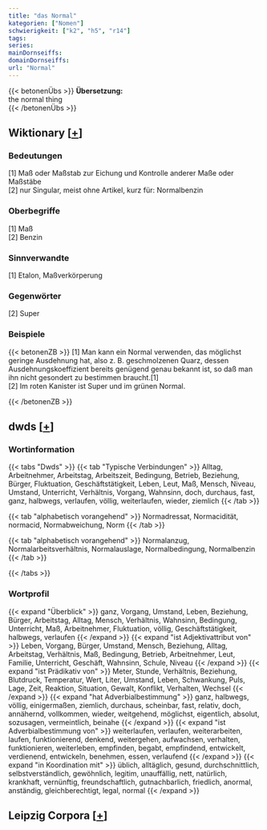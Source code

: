 ```yaml
---
title: "das Normal"
kategorien: ["Nomen"]
schwierigkeit: ["k2", "h5", "r14"]
tags:
series:
mainDornseiffs:
domainDornseiffs:
url: "Normal"
---
```


{{< betonenÜbs >}}
**Übersetzung:**  
the normal thing  
{{< /betonenÜbs >}}

## Wiktionary [[+](https://de.wiktionary.org/wiki/Normal)]

### Bedeutungen
[1] Maß oder Maßstab zur Eichung und Kontrolle anderer Maße oder Maßstäbe  
[2] nur Singular, meist ohne Artikel, kurz für: Normalbenzin  

### Oberbegriffe
[1] Maß  
[2] Benzin  

### Sinnverwandte
[1] Etalon, Maßverkörperung  

### Gegenwörter
[2] Super  

### Beispiele
{{< betonenZB >}}
[1] Man kann ein Normal verwenden, das möglichst geringe Ausdehnung hat, also z. B. geschmolzenen Quarz, dessen Ausdehnungskoeffizient bereits genügend genau bekannt ist, so daß man ihn nicht gesondert zu bestimmen braucht.[1]  
[2] Im roten Kanister ist Super und im grünen Normal.  

{{< /betonenZB >}}


## dwds [[+](https://www.dwds.de/wb/Normal)]

### Wortinformation
{{< tabs "Dwds" >}}
{{< tab "Typische Verbindungen" >}}
Alltag, Arbeitnehmer, Arbeitstag, Arbeitszeit, Bedingung, Betrieb, Beziehung, Bürger, Fluktuation, Geschäftstätigkeit, Leben, Leut, Maß, Mensch, Niveau, Umstand, Unterricht, Verhältnis, Vorgang, Wahnsinn, doch, durchaus, fast, ganz, halbwegs, verlaufen, völlig, weiterlaufen, wieder, ziemlich
{{< /tab >}}

{{< tab "alphabetisch vorangehend" >}}
Normadressat, Normacidität, normacid, Normabweichung, Norm
{{< /tab >}}

{{< tab "alphabetisch vorangehend" >}}
Normalanzug, Normalarbeitsverhältnis, Normalauslage, Normalbedingung, Normalbenzin
{{< /tab >}}

{{< /tabs >}}

### Wortprofil
{{< expand "Überblick" >}} ganz, Vorgang, Umstand, Leben, Beziehung, Bürger, Arbeitstag, Alltag, Mensch, Verhältnis, Wahnsinn, Bedingung, Unterricht, Maß, Arbeitnehmer, Fluktuation, völlig, Geschäftstätigkeit, halbwegs, verlaufen {{< /expand >}}
{{< expand "ist Adjektivattribut von" >}} Leben, Vorgang, Bürger, Umstand, Mensch, Beziehung, Alltag, Arbeitstag, Verhältnis, Maß, Bedingung, Betrieb, Arbeitnehmer, Leut, Familie, Unterricht, Geschäft, Wahnsinn, Schule, Niveau {{< /expand >}}
{{< expand "ist Prädikativ von" >}} Meter, Stunde, Verhältnis, Beziehung, Blutdruck, Temperatur, Wert, Liter, Umstand, Leben, Schwankung, Puls, Lage, Zeit, Reaktion, Situation, Gewalt, Konflikt, Verhalten, Wechsel {{< /expand >}}
{{< expand "hat Adverbialbestimmung" >}} ganz, halbwegs, völlig, einigermaßen, ziemlich, durchaus, scheinbar, fast, relativ, doch, annähernd, vollkommen, wieder, weitgehend, möglichst, eigentlich, absolut, sozusagen, vermeintlich, beinahe {{< /expand >}}
{{< expand "ist Adverbialbestimmung von" >}} weiterlaufen, verlaufen, weiterarbeiten, laufen, funktionierend, denkend, weitergehen, aufwachsen, verhalten, funktionieren, weiterleben, empfinden, begabt, empfindend, entwickelt, verdienend, entwickeln, benehmen, essen, verlaufend {{< /expand >}}
{{< expand "in Koordination mit" >}} üblich, alltäglich, gesund, durchschnittlich, selbstverständlich, gewöhnlich, legitim, unauffällig, nett, natürlich, krankhaft, vernünftig, freundschaftlich, gutnachbarlich, friedlich, anormal, anständig, gleichberechtigt, legal, normal {{< /expand >}}

## Leipzig Corpora [[+](https://corpora.uni-leipzig.de/en/res?word=Normal&corpusId=deu_newscrawl-public_2018)]


